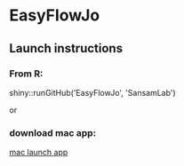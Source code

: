 # EasyFlowJo

## Launch instructions

### From R:  

shiny::runGitHub('EasyFlowJo', 'SansamLab')

or

### download mac app:

[mac launch app](https://github.com/SansamLab/EasyFlowJo/tree/main/EasyFlowJo.app)
